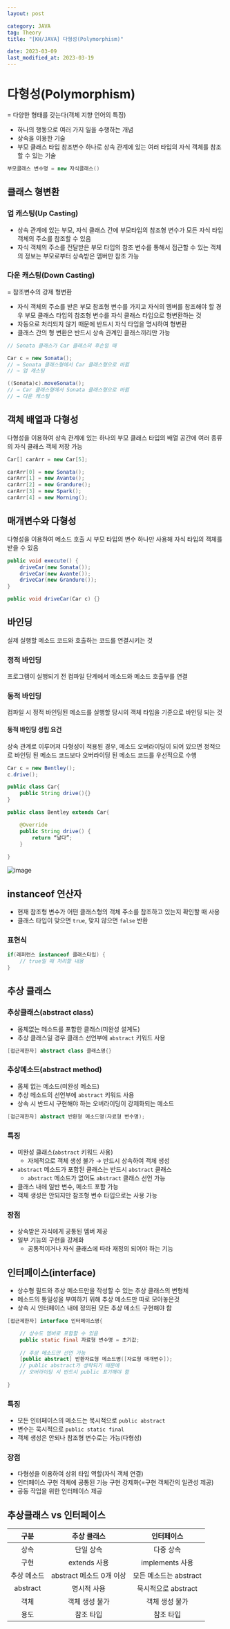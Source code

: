 ```yaml
---
layout: post

category: JAVA
tag: Theory
title: "[KH/JAVA] 다형성(Polymorphism)"

date: 2023-03-09
last_modified_at: 2023-03-19
---
```


# 다형성(Polymorphism)
= 다양한 형태를 갖는다(객체 지향 언어의 특징)

- 하나의 행동으로 여러 가지 일을 수행하는 개념
- 상속을 이용한 기술
- 부모 클래스 타입 참조변수 하나로 상속 관계에 있는 여러 타입의 자식 객체를 참조할 수 있는 기술

```java
부모클래스 변수명 = new 자식클래스()
```

## 클래스 형변환

### 업 캐스팅(Up Casting)
- 상속 관계에 있는 부모, 자식 클래스 간에 부모타입의 참조형 변수가 모든 자식 타입 객체의 주소를 참조할 수 있음
- 자식 객체의 주소를 전달받은 부모 타입의 참조 변수를 통해서 접근할 수 있는 객체의 정보는 부모로부터 상속받은 멤버만 참조 가능


### 다운 캐스팅(Down Casting)
= 참조변수의 강제 형변환

- 자식 객체의 주소를 받은 부모 참조형 변수를 가지고 자식의 멤버를 참조해야 할 경우 부모 클래스 타입의 참조형 변수를 자식 클래스 타입으로 형변환하는 것
- 자동으로 처리되지 않기 때문에 반드시 자식 타입을 명시하여 형변환
- 클래스 간의 형 변환은 반드시 상속 관계인 클래스끼리만 가능

```java
// Sonata 클래스가 Car 클래스의 후손일 때

Car c = new Sonata();
// → Sonata 클래스형에서 Car 클래스형으로 바뀜
// → 업 캐스팅

((Sonata)c).moveSonata();
// → Car 클래스형에서 Sonata 클래스형으로 바뀜
// → 다운 캐스팅
```

## 객체 배열과 다형성
다형성을 이용하여 상속 관계에 있는 하나의 부모 클래스 타입의 배열 공간에 여러 종류의 자식 클래스 객체 저장 가능

```java
Car[] carArr = new Car[5];

carArr[0] = new Sonata();
carArr[1] = new Avante();
carArr[2] = new Grandure();
carArr[3] = new Spark();
carArr[4] = new Morning();
```

## 매개변수와 다형성
다형성을 이용하여 메소드 호출 시 부모 타입의 변수 하나만 사용해 자식 타입의 객체를 받을 수 있음

```java
public void execute() {
	driveCar(new Sonata());
	driveCar(new Avante());
	driveCar(new Grandure());
}

public void driveCar(Car c) {}
```


## 바인딩
실제 실행할 메소드 코드와 호출하는 코드를 연결시키는 것

### 정적 바인딩
프로그램이 실행되기 전 컴파일 단계에서 메소드와 메소드 호출부를 연결

### 동적 바인딩
컴파일 시 정적 바인딩된 메소드를 실행할 당시의 객체 타입을 기준으로 바인딩 되는 것

#### 동적 바인딩 성립 요건
상속 관계로 이루어져 다형성이 적용된 경우, 메소드 오버라이딩이 되어 있으면 정적으로 바인딩 된 메소드 코드보다 오버라이딩 된 메소드 코드를 우선적으로 수행

```java
Car c = new Bentley();
c.drive();
```

```java
public class Car{
	public String drive(){}
}

public class Bentley extends Car{

	@Override
	public String drive() {
		return “날다”;
	}
	
}
```

![image](https://user-images.githubusercontent.com/121299334/226182661-c2620e07-1a2d-4d8d-87e7-db89d21fc5f4.png)


## instanceof 연산자
- 현재 참조형 변수가 어떤 클래스형의 객체 주소를 참조하고 있는지 확인할 때 사용
- 클래스 타입이 맞으면 `true`, 맞지 않으면 `false` 반환

### 표현식

```java
if(레퍼런스 instanceof 클래스타입) {
	// true일 때 처리할 내용
}
```

## 추상 클래스

### 추상클래스(abstract class)
- 몸체없는 메소드를 포함한 클래스(미완성 설계도)
- 추상 클래스일 경우 클래스 선언부에 `abstract` 키워드 사용

```java
[접근제한자] abstract class 클래스명{}
```

### 추상메소드(abstract method)
- 몸체 없는 메소드(미완성 메소드)
- 추상 메소드의 선언부에 `abstract` 키워드 사용
- 상속 시 반드시 구현해야 하는 오버라이딩이 강제화되는 메소드

```java
[접근제한자] abstract 반환형 메소드명(자료형 변수명);
```

### 특징
- 미완성 클래스(`abstract` 키워드 사용)
  + 자체적으로 객체 생성 불가 → 반드시 상속하여 객체 생성
- `abstract` 메소드가 포함된 클래스는 반드시 `abstract` 클래스
  + `abstract` 메소드가 없어도 `abstract` 클래스 선언 가능
- 클래스 내에 일반 변수, 메소드 포함 가능
- 객체 생성은 안되지만 참조형 변수 타입으로는 사용 가능

### 장점
- 상속받은 자식에게 공통된 멤버 제공
- 일부 기능의 구현을 강제화
  + 공통적이거나 자식 클래스에 따라 재정의 되어야 하는 기능


## 인터페이스(interface)

- 상수형 필드와 추상 메소드만을 작성할 수 있는 추상 클래스의 변형체
- 메소드의 통일성을 부여하기 위해 추상 메소드만 따로 모아놓은것
- 상속 시 인터페이스 내에 정의된 모든 추상 메소드 구현해야 함

```java
[접근제한자] interface 인터페이스명{

	// 상수도 멤버로 포함할 수 있음
	public static final 자료형 변수명 = 초기값;
	
	// 추상 메소드만 선언 가능
	[public abstract] 반환자료형 메소드명([자료형 매개변수]);
	// public abstract가 생략되기 때문에
	// 오버라이딩 시 반드시 public 표기해야 함
	
}
```

### 특징
- 모든 인터페이스의 메소드는 묵시적으로 `public abstract`
- 변수는 묵시적으로 `public static final`
- 객체 생성은 안되나 참조형 변수로는 가능(다형성)

### 장점
- 다형성을 이용하여 상위 타입 역할(자식 객체 연결)
- 인터페이스 구현 객체에 공통된 기능 구현 강제화(=구현 객체간의 일관성 제공)
- 공동 작업을 위한 인터페이스 제공

## 추상클래스 vs 인터페이스

<div class="table-wrapper" markdown="block">

| 구분 | 추상 클래스 | 인터페이스 |
| :-: | :-: | :-: |
| 상속 | 단일 상속 | 다중 상속 |
| 구현| extends 사용 | implements 사용 |
| 추상 메소드 | abstract 메소드 0개 이상 | 모든 메소드는 abstract |
| abstract | 명시적 사용 | 묵시적으로 abstract |
| 객체 | 객체 생성 불가 | 객체 생성 불가 |
| 용도 | 참조 타입 | 참조 타입 |

</div>
